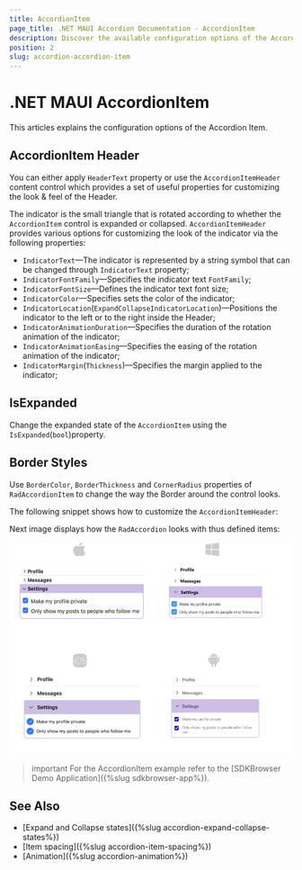 ```yaml
---
title: AccordionItem
page_title: .NET MAUI Accordion Documentation - AccordionItem
description: Discover the available configuration options of the Accordion Item and learn how to use them to customize the appearance and the behavior of the Telerik UI for .NET MAUI Accordion.
position: 2
slug: accordion-accordion-item
---
```


# .NET MAUI AccordionItem

This articles explains the configuration options of the Accordion Item.

## AccordionItem Header

You can either apply `HeaderText` property or use the `AccordionItemHeader` content control which provides a set of useful properties for customizing the look & feel of the Header.

The indicator is the small triangle that is rotated according to whether the `AccordionItem` control is expanded or collapsed. `AccordionItemHeader` provides various options for customizing the look of the indicator via the following properties:

* `IndicatorText`&mdash;The indicator is represented by a string symbol that can be changed through `IndicatorText` property;
* `IndicatorFontFamily`&mdash;Specifies the indicator text `FontFamily`;
* `IndicatorFontSize`&mdash;Defines the indicator text font size;
* `IndicatorColor`&mdash;Specifies sets the color of the indicator;
* `IndicatorLocation`(`ExpandCollapseIndicatorLocation`)&mdash;Positions the indicator to the left or to the right inside the Header;
* `IndicatorAnimationDuration`&mdash;Specifies the duration of the rotation animation of the indicator;
* `IndicatorAnimationEasing`&mdash;Specifies the easing of the rotation animation of the indicator;
* `IndicatorMargin`(`Thickness`)&mdash;Specifies the margin applied to the indicator;

## IsExpanded

Change the expanded state of the `AccordionItem` using the `IsExpanded`(`bool`)property.
	
## Border Styles

Use `BorderColor`, `BorderThickness` and `CornerRadius` properties of `RadAccordionItem` to change the way the Border around the control looks.

The following snippet shows how to customize the `AccordionItemHeader`:

<snippet id='accordion-features-accordionitem' />

Next image displays how the `RadAccordion` looks with thus defined items:

![.NET MAUI AccordionItem](images/accordion-accordionitem.png)

>important For the AccordionItem example refer to the [SDKBrowser Demo Application]({%slug sdkbrowser-app%}).

## See Also

- [Expand and Collapse states]({%slug accordion-expand-collapse-states%})
- [Item spacing]({%slug accordion-item-spacing%})
- [Animation]({%slug accordion-animation%})
